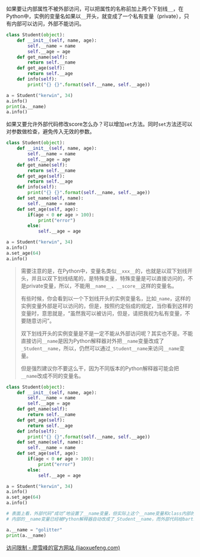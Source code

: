 如果要让内部属性不被外部访问，可以把属性的名称前加上两个下划线`__`，在Python中，实例的变量名如果以`__`开头，就变成了一个私有变量（private），只有内部可以访问，外部不能访问。

```python
class Student(object):
    def __init__(self, name, age):
        self.__name = name
        self.__age = age
    def get_name(self):
        return self.__name
    def get_age(self):
        return self.__age
    def info(self):
        print("{} {}".format(self.__name, self.__age))

a = Student("kerwin", 34)
a.info()
print(a.__name)
a.info()
```

如果又要允许外部代码修改score怎么办？可以增加`set`方法。同时`set`方法还可以对参数做检查，避免传入无效的参数。

```python
class Student(object):
    def __init__(self, name, age):
        self.__name = name
        self.__age = age
    def get_name(self):
        return self.__name
    def get_age(self):
        return self.__age
    def info(self):
        print("{} {}".format(self.__name, self.__age))
    def set_name(self, name):
        self.__name = name
    def set_age(self, age):
        if(age < 0 or age > 100):
            print("error")
        else:
            self.__age = age

a = Student("kerwin", 34)
a.info()
a.set_age(64)
a.info()
```

> 需要注意的是，在Python中，变量名类似`__xxx__`的，也就是以双下划线开头，并且以双下划线结尾的，是特殊变量，特殊变量是可以直接访问的，不是private变量，所以，不能用`__name__`、`__score__`这样的变量名。
>
> 有些时候，你会看到以一个下划线开头的实例变量名，比如`_name`，这样的实例变量外部是可以访问的，但是，按照约定俗成的规定，当你看到这样的变量时，意思就是，“虽然我可以被访问，但是，请把我视为私有变量，不要随意访问”。
>
> 双下划线开头的实例变量是不是一定不能从外部访问呢？其实也不是。不能直接访问`__name`是因为Python解释器对外把`__name`变量改成了`_Student__name`，所以，仍然可以通过`_Student__name`来访问`__name`变量。
>
> 但是强烈建议你不要这么干，因为不同版本的Python解释器可能会把`__name`改成不同的变量名。

```python
class Student(object):
    def __init__(self, name, age):
        self.__name = name
        self.__age = age
    def get_name(self):
        return self.__name
    def get_age(self):
        return self.__age
    def info(self):
        print("{} {}".format(self.__name, self.__age))
    def set_name(self, name):
        self.__name = name
    def set_age(self, age):
        if(age < 0 or age > 100):
            print("error")
        else:
            self.__age = age

a = Student("kerwin", 34)
a.info()
a.set_age(64)
a.info()

# 表面上看，外部代码“成功”地设置了__name变量，但实际上这个__name变量和class内部的__name变量不是一个变量！
# 内部的__name变量已经被Python解释器自动改成了_Student__name，而外部代码给bart新增了一个__name变量。

a.__name = "golitter"
print(a.__name)
```



[访问限制 - 廖雪峰的官方网站 (liaoxuefeng.com)](https://www.liaoxuefeng.com/wiki/1016959663602400/1017496679217440)